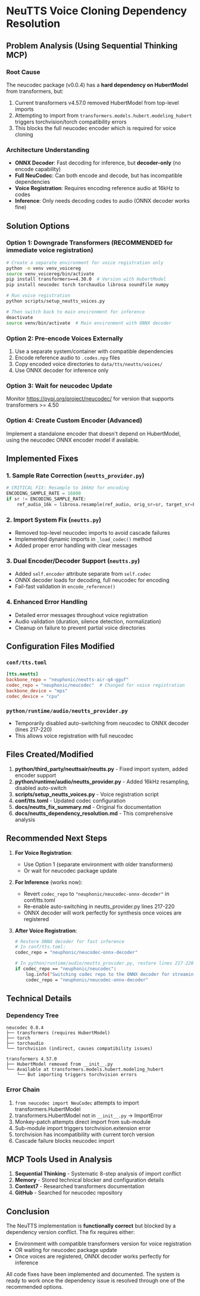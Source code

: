 # NeuTTS Voice Cloning Dependency Resolution

## Problem Analysis (Using Sequential Thinking MCP)

### Root Cause
The neucodec package (v0.0.4) has a **hard dependency on HubertModel** from transformers, but:
1. Current transformers v4.57.0 removed HubertModel from top-level imports
2. Attempting to import from `transformers.models.hubert.modeling_hubert` triggers torchvision/torch compatibility errors
3. This blocks the full neucodec encoder which is required for voice cloning

### Architecture Understanding
- **ONNX Decoder**: Fast decoding for inference, but **decoder-only** (no encode capability)
- **Full NeuCodec**: Can both encode and decode, but has incompatible dependencies
- **Voice Registration**: Requires encoding reference audio at 16kHz to codes
- **Inference**: Only needs decoding codes to audio (ONNX decoder works fine)

## Solution Options

### Option 1: Downgrade Transformers (RECOMMENDED for immediate voice registration)
```bash
# Create a separate environment for voice registration only
python -m venv venv_voicereg
source venv_voicereg/bin/activate
pip install transformers==4.30.0  # Version with HubertModel
pip install neucodec torch torchaudio librosa soundfile numpy

# Run voice registration
python scripts/setup_neutts_voices.py

# Then switch back to main environment for inference
deactivate
source venv/bin/activate  # Main environment with ONNX decoder
```

### Option 2: Pre-encode Voices Externally
1. Use a separate system/container with compatible dependencies
2. Encode reference audio to `.codes.npy` files
3. Copy encoded voice directories to `data/tts/neutts/voices/`
4. Use ONNX decoder for inference only

### Option 3: Wait for neucodec Update
Monitor https://pypi.org/project/neucodec/ for version that supports transformers >= 4.50

### Option 4: Create Custom Encoder (Advanced)
Implement a standalone encoder that doesn't depend on HubertModel, using the neucodec ONNX encoder model if available.

## Implemented Fixes

### 1. Sample Rate Correction (`neutts_provider.py`)
```python
# CRITICAL FIX: Resample to 16kHz for encoding
ENCODING_SAMPLE_RATE = 16000
if sr != ENCODING_SAMPLE_RATE:
    ref_audio_16k = librosa.resample(ref_audio, orig_sr=sr, target_sr=ENCODING_SAMPLE_RATE)
```

### 2. Import System Fix (`neutts.py`)
- Removed top-level neucodec imports to avoid cascade failures
- Implemented dynamic imports in `_load_codec()` method
- Added proper error handling with clear messages

### 3. Dual Encoder/Decoder Support (`neutts.py`)
- Added `self.encoder` attribute separate from `self.codec`
- ONNX decoder loads for decoding, full neucodec for encoding
- Fail-fast validation in `encode_reference()`

### 4. Enhanced Error Handling
- Detailed error messages throughout voice registration
- Audio validation (duration, silence detection, normalization)
- Cleanup on failure to prevent partial voice directories

## Configuration Files Modified

### `conf/tts.toml`
```toml
[tts.neutts]
backbone_repo = "neuphonic/neutts-air-q4-gguf"
codec_repo = "neuphonic/neucodec"  # Changed for voice registration
backbone_device = "mps"
codec_device = "cpu"
```

### `python/runtime/audio/neutts_provider.py`
- Temporarily disabled auto-switching from neucodec to ONNX decoder (lines 217-220)
- This allows voice registration with full neucodec

## Files Created/Modified

1. **python/third_party/neuttsair/neutts.py** - Fixed import system, added encoder support
2. **python/runtime/audio/neutts_provider.py** - Added 16kHz resampling, disabled auto-switch
3. **scripts/setup_neutts_voices.py** - Voice registration script
4. **conf/tts.toml** - Updated codec configuration
5. **docs/neutts_fix_summary.md** - Original fix documentation
6. **docs/neutts_dependency_resolution.md** - This comprehensive analysis

## Recommended Next Steps

1. **For Voice Registration**:
   - Use Option 1 (separate environment with older transformers)
   - Or wait for neucodec package update

2. **For Inference** (works now):
   - Revert `codec_repo` to `"neuphonic/neucodec-onnx-decoder"` in conf/tts.toml
   - Re-enable auto-switching in neutts_provider.py lines 217-220
   - ONNX decoder will work perfectly for synthesis once voices are registered

3. **After Voice Registration**:
   ```bash
   # Restore ONNX decoder for fast inference
   # In conf/tts.toml:
   codec_repo = "neuphonic/neucodec-onnx-decoder"
   
   # In python/runtime/audio/neutts_provider.py, restore lines 217-220:
   if codec_repo == "neuphonic/neucodec":
       log.info("Switching codec repo to the ONNX decoder for streaming support.")
       codec_repo = "neuphonic/neucodec-onnx-decoder"
   ```

## Technical Details

### Dependency Tree
```
neucodec 0.0.4
├── transformers (requires HubertModel)
├── torch
├── torchaudio
└── torchvision (indirect, causes compatibility issues)

transformers 4.57.0
├── HubertModel removed from __init__.py
└── Available at transformers.models.hubert.modeling_hubert
    └── But importing triggers torchvision errors
```

### Error Chain
1. `from neucodec import NeuCodec` attempts to import transformers.HubertModel
2. transformers.HubertModel not in `__init__.py` → ImportError
3. Monkey-patch attempts direct import from sub-module
4. Sub-module import triggers torchvision.extension error
5. torchvision has incompatibility with current torch version
6. Cascade failure blocks neucodec import

## MCP Tools Used in Analysis

1. **Sequential Thinking** - Systematic 8-step analysis of import conflict
2. **Memory** - Stored technical blocker and configuration details
3. **Context7** - Researched transformers documentation
4. **GitHub** - Searched for neucodec repository

## Conclusion

The NeuTTS implementation is **functionally correct** but blocked by a dependency version conflict. The fix requires either:
- Environment with compatible transformers version for voice registration
- OR waiting for neucodec package update
- Once voices are registered, ONNX decoder works perfectly for inference

All code fixes have been implemented and documented. The system is ready to work once the dependency issue is resolved through one of the recommended options.
